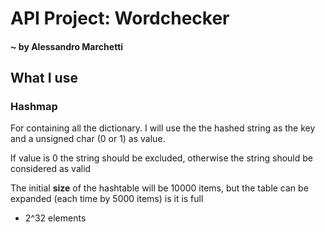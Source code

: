 # API Project: Wordchecker
#### ~ by Alessandro Marchetti


## What I use

### Hashmap 
For containing all the dictionary. 
I will use the the hashed string as the key and a unsigned char (0 or 1) as value.

If value is 0 the string should be excluded, otherwise the string should be considered as valid

The initial **size** of the hashtable will be 10000 items, but the table can be expanded (each time by 5000 items) is it is full


* 2^32 elements